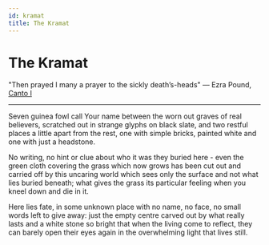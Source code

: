 ```yaml
---
id: kramat
title: The Kramat
---
```


# The Kramat

"Then prayed I many a prayer to the sickly death’s-heads" — Ezra Pound, [Canto I](https://thebluebook.co.za/canto-i/)

---

Seven guinea fowl call Your name between
the worn out graves of real believers,
scratched out in strange glyphs
on black slate, and two restful places
a little apart from the rest,
one with simple bricks, painted white
and one with just a headstone.

No writing, no hint or clue about who
it was they buried here - even the green
cloth covering the grass which now grows
has been cut out and carried off
by this uncaring world 
which sees only the surface and not
what lies buried beneath; what gives
the grass its particular feeling
when you kneel down and die in it.

Here lies fate, in some unknown place
with no name, no face, no small words
left to give away: just the empty centre
carved out by what really lasts
and a white stone so bright
that when the living come to reflect,
they can barely open their eyes again
in the overwhelming light 
that lives still.
